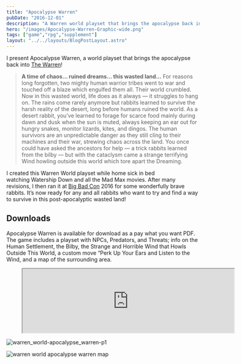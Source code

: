 ```yaml
---
title: "Apocalypse Warren"
pubDate: "2016-12-01"
description: "A Warren world playset that brings the apocalypse back into The Warren! Bunnies in the apocalypse wasteland!"
hero: "/images/Apocalypse-Warren-Graphic-wide.png"
tags: ["game","rpg","supplement"]
layout: "../../layouts/BlogPostLayout.astro"
---
```


I present Apocalypse Warren, a world playset that brings the apocalypse back into [The Warren](https://bullypulpitgames.com/games/the-warren/)!

> **A time of chaos… ruined dreams… this wasted land…** For reasons long forgotten, two mighty human warrior tribes went to war and touched off a blaze which engulfed them all. Their world crumbled. Now in this wasted world, life does as it always — it struggles to hang on. The rains come rarely anymore but rabbits learned to survive the harsh reality of the desert, long before humans ruined the world. As a desert rabbit, you’ve learned to forage for scarce food mainly during dawn and dusk when the sun is muted, always keeping an ear out for hungry snakes, monitor lizards, kites, and dingos. The human survivors are an unpredictable danger as they still cling to their machines and their war, strewing chaos across the land. You once could have asked the ancestors for help — a trick rabbits learned from the bilby — but with the cataclysm came a strange terrifying Wind howling outside this world which tore apart the Dreaming.

I created this Warren World playset while home sick in bed watching Watership Down and all the Mad Max movies. After many revisions, I then ran it at [Big Bad Con](https://www.bigbadcon.com/) 2016 for some wonderfully brave rabbits. It’s now ready for any and all rabbits who want to try and find a way to survive in this post-apocalyptic wasted land!

## Downloads

Apocalypse Warren is available for download as a pay what you want PDF. The game includes a playset with NPCs, Predators, and Threats; info on the Human Settlement, the Bilby, the Strange and Horrible Wind that Howls Outside This World, a custom move “Perk Up Your Ears and Listen to the Wind, and a map of the surrounding area.

<figure>
    <iframe loading="lazy" src="https://itch.io/embed/420852?linkback=true" width="552" height="167"></iframe>
</figure>


![warren_world-apocalypse_warren-p1](/images/warren_world-apocalypse_warren-p1.png)

![warren world apocalypse warren map](/images/warren_world-apocalypse_warren-p4.jpeg)